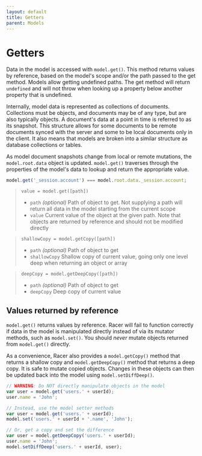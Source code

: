 ```yaml
---
layout: default
title: Getters
parent: Models
---
```


# Getters

Data in the model is accessed with `model.get()`. This method returns values by reference, based on the model's scope and/or the path passed to the get method. Models allow getting undefined paths. The get method will return `undefined` and will not throw when looking up a property below another property that is undefined.

Internally, model data is represented as collections of documents. Collections must be objects, and documents may be of any type, but are also typically objects. A document's data at a point in time is referred to as its snapshot. This structure allows for some documents to be remote documents synced with the server and some to be local documents only in the client. It also means that models are broken into a similar structure as database collections or tables.

As model document snapshots change from local or remote mutations, the `model.root.data` object is updated. `model.get()` traverses through the properties of the model's data to lookup and return the appropriate value.

```js
model.get('_session.account') === model.root.data._session.account;
```

> `value = model.get([path])`
> * `path` *(optional)* Path of object to get. Not supplying a path will return all data in the model starting from the current scope
> * `value` Current value of the object at the given path. Note that objects are returned by reference and should not be modified directly

> `shallowCopy = model.getCopy([path])`
> * `path` *(optional)* Path of object to get
> * `shallowCopy` Shallow copy of current value, going only one level deep when returning an object or array

> `deepCopy = model.getDeepCopy([path])`
> * `path` *(optional)* Path of object to get
> * `deepCopy` Deep copy of current value

## Values returned by reference

`model.get()` returns values by reference. Racer will fail to function correctly if data in the model is manipulated directly instead of via its mutator methods, such as `model.set()`. You should *never* mutate objects returned from `model.get()` directly.

As a convenience, Racer also provides a `model.getCopy()` method that returns a shallow copy and `model.getDeepCopy()` method that returns a deep copy. It is safe to mutate copied objects. Changes in these objects can then be updated back into the model using `model.setDiffDeep()`.

```js
// WARNING: Do NOT directly manipulate objects in the model
var user = model.get('users.' + userId);
user.name = 'John';

// Instead, use the model setter methods
var user = model.get('users.' + userId);
model.set('users.' + userId + '.name', 'John');

// Or, get a copy and set the difference
var user = model.getDeepCopy('users.' + userId);
user.name = 'John';
model.setDiffDeep('users.' + userId, user);
```
